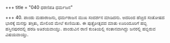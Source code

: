 +++
title = "040 ಧರಣಿಪತಿ ಧರ್ಮಜನ"

+++
40. ಪಾಂಡು ಮಹಾರಾಜನು, ಧರ್ಮರಾಜನ ಮುಖ ಸಂದರ್ಶನ ಮಾಡಿದನು. ಅದರಿಂದ ಹೆಚ್ಚಿದ ಸಂತೋಷದ ಭಾರಕ್ಕೆ ಮನಸ್ಸು ತಗ್ಗಿತು, ಮೇಲಿಂದ ಮೇಲೆ ಕುಣಿಯಿತು. ಈ ಪುತ್ರೋತ್ಸವದ ಮಾತು ಊರಿಂದೂರಿಗೆ ಹಬ್ಬಿ ಹಸ್ತಿನಪುರದಲ್ಲಿ ಹರಡಿ ಅತಿಶಯವಾಯ್ತು. ಪಾಂಡುವಿನ ರಾಣಿ ಕುಂತಿಯಲ್ಲಿ ಸಂತಾನವಾಗಿದ್ದು ಜನರಲ್ಲಿ ಹಬ್ಬಿರುವ ವಿಷಯವಾಯ್ತು.